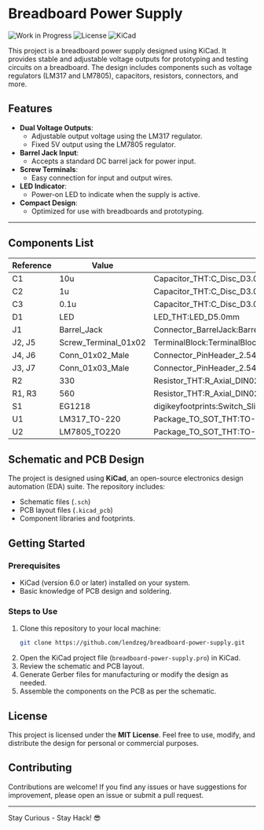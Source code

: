 # Breadboard Power Supply

![Work in Progress](https://img.shields.io/badge/status-work%20in%20progress-yellow)
![License](https://img.shields.io/badge/license-MIT-blue)
![KiCad](https://img.shields.io/badge/KiCad-v6.0-green)

This project is a breadboard power supply designed using KiCad. It provides stable and adjustable voltage outputs for prototyping and testing circuits on a breadboard. The design includes components such as voltage regulators (LM317 and LM7805), capacitors, resistors, connectors, and more.

## Features
- **Dual Voltage Outputs**:
  - Adjustable output voltage using the LM317 regulator.
  - Fixed 5V output using the LM7805 regulator.
- **Barrel Jack Input**:
  - Accepts a standard DC barrel jack for power input.
- **Screw Terminals**:
  - Easy connection for input and output wires.
- **LED Indicator**:
  - Power-on LED to indicate when the supply is active.
- **Compact Design**:
  - Optimized for use with breadboards and prototyping.

---

## Components List
| Reference | Value       | Footprint                                                                 |
|-----------|-------------|---------------------------------------------------------------------------|
| C1        | 10u         | Capacitor_THT:C_Disc_D3.0mm_W1.6mm_P2.50mm                                |
| C2        | 1u          | Capacitor_THT:C_Disc_D3.0mm_W1.6mm_P2.50mm                                |
| C3        | 0.1u        | Capacitor_THT:C_Disc_D3.0mm_W1.6mm_P2.50mm                                |
| D1        | LED         | LED_THT:LED_D5.0mm                                                        |
| J1        | Barrel_Jack | Connector_BarrelJack:BarrelJack_Horizontal                                |
| J2, J5    | Screw_Terminal_01x02 | TerminalBlock:TerminalBlock_bornier-2_P5.08mm                             |
| J4, J6    | Conn_01x02_Male | Connector_PinHeader_2.54mm:PinHeader_1x02_P2.54mm_Vertical                |
| J3, J7    | Conn_01x03_Male | Connector_PinHeader_2.54mm:PinHeader_1x02_P2.54mm_Vertical                |
| R2        | 330         | Resistor_THT:R_Axial_DIN0204_L3.6mm_D1.6mm_P7.62mm_Horizontal             |
| R1, R3    | 560         | Resistor_THT:R_Axial_DIN0204_L3.6mm_D1.6mm_P7.62mm_Horizontal             |
| S1        | EG1218      | digikeyfootprints:Switch_Slide_11.6x4mm_EG1218                            |
| U1        | LM317_TO-220 | Package_TO_SOT_THT:TO-220-3_Vertical                                      |
| U2        | LM7805_TO220 | Package_TO_SOT_THT:TO-220-3_Vertical                                      |


## Schematic and PCB Design
The project is designed using **KiCad**, an open-source electronics design automation (EDA) suite. The repository includes:
- Schematic files (`.sch`)
- PCB layout files (`.kicad_pcb`)
- Component libraries and footprints.


## Getting Started

### Prerequisites
- KiCad (version 6.0 or later) installed on your system.
- Basic knowledge of PCB design and soldering.

### Steps to Use
1. Clone this repository to your local machine:
   ```bash
   git clone https://github.com/lendzeg/breadboard-power-supply.git
   ```
2. Open the KiCad project file (`breadboard-power-supply.pro`) in KiCad.
3. Review the schematic and PCB layout.
4. Generate Gerber files for manufacturing or modify the design as needed.
5. Assemble the components on the PCB as per the schematic.


## License
This project is licensed under the **MIT License**. Feel free to use, modify, and distribute the design for personal or commercial purposes.

## Contributing
Contributions are welcome! If you find any issues or have suggestions for improvement, please open an issue or submit a pull request.

---

Stay Curious - Stay Hack! 😎